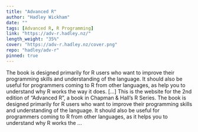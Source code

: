 ```yaml
---
title: "Advanced R"
author: "Hadley Wickham"
date: ""
tags: [Advanced R, R Programming]
link: "https://adv-r.hadley.nz/"
length_weight: "35%"
cover: "https://adv-r.hadley.nz/cover.png"
repo: "hadley/adv-r"
pinned: true
---
```


The book is designed primarily for R users who want to improve their programming skills and understanding of the language. It should also be useful for programmers coming to R from other languages, as help you to understand why R works the way it does. [...] This is the website for the 2nd edition of “Advanced R”, a book in Chapman & Hall’s R Series. The book is designed primarily for R users who want to improve their programming skills and understanding of the language. It should also be useful for programmers coming to R from other languages, as it helps you to understand why R works the ...
